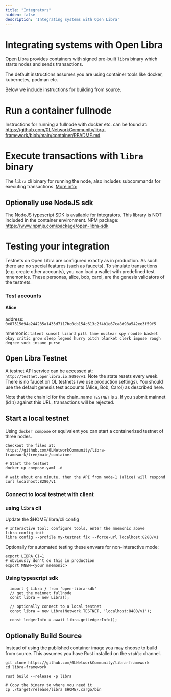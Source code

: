 ```yaml
---
title: "Integrators"
hidden: false
description: 'Integrating systems with Open Libra'
---
```

# Integrating systems with Open Libra

Open Libra provides containers with signed pre-built `libra` binary which starts nodes and sends transactions.

The default instructions assumes you are using container tools like docker, kubernetes, podman etc.

Below we include instructions for building from source.

# Run a container fullnode

Instructions for running a fullnode with docker etc. can be found at: https://github.com/0LNetworkCommunity/libra-framework/blob/main/container/README.md

# Execute transactions with `libra` binary
The `libra` cli binary for running the node, also includes subcommands for executing transactions.
[More info:](docs/tools/cli-tools/txs/transfer.md)

## Optionally use NodeJS sdk
The NodeJS typescript SDK is available for integrators. This library is NOT included in the container environment.
NPM package: https://www.npmjs.com/package/open-libra-sdk

# Testing your integration
Testnets on Open Libra are configured exactly as in production. As such there are no special features (such as faucets).
To simulate transactions (e.g. create other accounts), you can load a wallet with predefined test mnemonics. These personas, alice, bob, carol, are the genesis validators of the testnets.

### Test accounts
#### Alice
address: `0x87515d94a244235a1433d7117bc0cb154c613c2f4b1e67ca8d98a542ee3f59f5`

mnemonic: `talent sunset lizard pill fame nuclear spy noodle basket okay critic grow sleep legend hurry pitch blanket clerk impose rough degree sock insane purse`

## Open Libra Testnet

A testnet API service can be accessed at: `http://testnet.openlibra.io:8080/v1`. Note the state resets every week. There is no faucet on OL testnets (we use production settings). You should use the default genesis test accounts (Alice, Bob, Carol) as described here.

Note that the chain id for the chain_name `TESTNET` is `2`. If you submit mainnet (id `1`) against this URL, transactions will be rejected.

## Start a local testnet

Using `docker compose` or equivalent you can start a containerized testnet of three nodes.
```
Checkout the files at:
https://github.com/0LNetworkCommunity/libra-framework/tree/main/container

# Start the testnet
docker up compose.yaml -d

# wait about one minute, then the API from node-1 (alice) will respond
curl localhost:8280/v1
```
### Connect to local testnet with client

### using `libra` cli
Update the $HOME/.libra/cli config
```
# Interactive tool: configure tools, enter the mnemonic above
libra config init
libra config --profile my-testnet fix --force-url localhost:8280/v1
```

Optionally for automated testing these envvars for non-interactive mode:

```
export LIBRA_CI=1
# obviously don't do this in production
export MNEM=<your mnemonic>
```

### Using typescript sdk

```
  import { Libra } from 'open-libra-sdk'
  // get the mainnet fullnode
  const libra = new Libra();

  // optionally connect to a local testnet
  const libra = new Libra(Network.TESTNET, 'localhost:8480/v1');

  const ledgerInfo = await libra.getLedgerInfo();
```

## Optionally Build Source
Instead of using the published container image you may choose to build from source. This assumes you have Rust installed on the `stable` channel.

```
git clone https://github.com/0LNetworkCommunity/libra-framework
cd libra-framework

rust build --release -p libra

# Copy the binary to where you need it
cp ./target/release/libra $HOME/.cargo/bin

```
